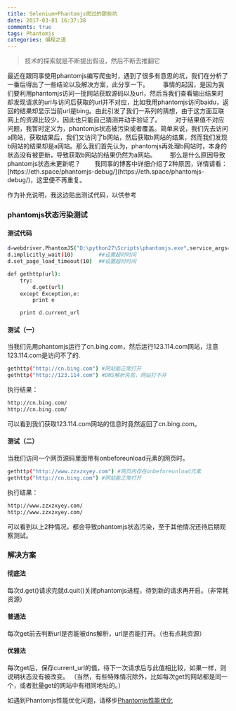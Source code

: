 ```yaml
---
title: Selenium+Phantomjs爬过的那些坑
date: 2017-03-01 16:37:38
comments: true
tags: Phantomjs
categories: 编程之道
---
```

<blockquote class="blockquote-center">技术的探索就是不断提出假设，然后不断去推翻它</blockquote>
最近在跟同事使用phantomjs编写爬虫时，遇到了很多有意思的坑，我们在分析了一番后得出了一些结论以及解决方案，此分享一下。
	<!--more -->
　　事情的起因，是因为我们要利用phantomjs访问一批网站获取源码以及url，然后当我们查看输出结果时却发现请求的url与访问后获取的url并不对应，比如我用phantomjs访问baidu，返回的结果却显示当前url是bing。由此引发了我们一系列的猜想，由于这方面互联网上的资源比较少，因此也只能自己猜测并动手验证了。
　　对于结果值不对应问题，我暂时定义为，phantomjs状态被污染或者覆盖。简单来说，我们先去访问a网站，获取结果后，我们又访问了b网站，然后获取b网站的结果，然而我们发现b网站的结果却是a网站。那么我们首先认为，phantomjs再处理b网站时，本身的状态没有被更新，导致获取b网站的结果仍然为a网站。
　　那么是什么原因导致phantomjs状态未更新呢？
　　我同事的博客中详细介绍了2种原因，详情请看：[https://eth.space/phantomjs-debug/](https://eth.space/phantomjs-debug/)，这里便不再重复。

作为补充说明，我这边贴出测试代码，以供参考

### phantomjs状态污染测试

#### 测试代码
```bash
d=webdriver.PhantomJS("D:\python27\Scripts\phantomjs.exe",service_args=['--load-images=no','--disk-cache=yes'])
d.implicitly_wait(10)        ##设置超时时间
d.set_page_load_timeout(10)  ##设置超时时间

def gethttp(url):
    try:
        d.get(url)
    except Exception,e:
        print e

    print d.current_url

```
#### 测试（一）
当我们先用phantomjs运行了cn.bing.com，然后运行123.114.com网站，注意123.114.com是访问不了的.
```bash
gethttp("http://cn.bing.com") #网站能正常打开
gethttp("http://123.114.com") #DNS解析失败，网站打不开
```
执行结果：
```bash
http://cn.bing.com/
http://cn.bing.com/
```
可以看到我们获取123.114.com网站的信息时竟然返回了cn.bing.com。

#### 测试（二）
当我们访问一个网页源码里面带有onbeforeunload元素的网页时。
```bash
gethttp("http://www.zzxzxyey.com") #网页内存在onbeforeunload元素
gethttp("http://cn.bing.com") #网站能正常打开
```
执行结果：
```bash
http://www.zzxzxyey.com/
http://www.zzxzxyey.com/
```
可以看到以上2种情况，都会导致phantomjs状态污染，至于其他情况还待后期观察测试。

### 解决方案

#### 彻底法
每次d.get()请求完就d.quit()关闭phantomjs进程，待到新的请求再开启。（非常耗资源）

#### 普通法
每次get前去判断url是否能被dns解析，url是否能打开。（也有点耗资源）

#### 优雅法
每次get后，保存current_url的值，待下一次请求后与此值相比较，如果一样，则说明状态没有被改变。
（当然，有些特殊情况除外，比如每次get的网站都是同一个，或者批量get的网站中有相同地址的。）

如遇到Phantomjs性能优化问题，请移步[Phantomjs性能优化](http://thief.one/2017/03/01/Phantomjs%E6%80%A7%E8%83%BD%E4%BC%98%E5%8C%96/)
